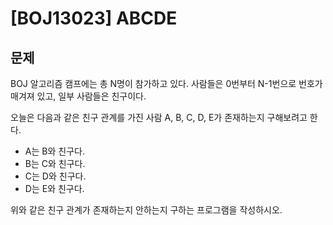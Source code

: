 # [BOJ13023] ABCDE

## 문제

BOJ 알고리즘 캠프에는 총 N명이 참가하고 있다. 사람들은 0번부터 N-1번으로 번호가 매겨져 있고, 일부 사람들은 친구이다.

오늘은 다음과 같은 친구 관계를 가진 사람 A, B, C, D, E가 존재하는지 구해보려고 한다.

* A는 B와 친구다.
* B는 C와 친구다.
* C는 D와 친구다.
* D는 E와 친구다.

위와 같은 친구 관계가 존재하는지 안하는지 구하는 프로그램을 작성하시오.